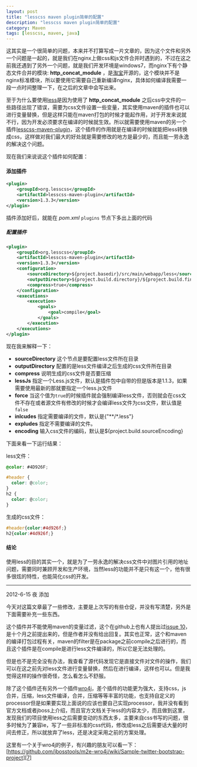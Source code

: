 ```yaml
---
layout: post
title: "lesscss maven plugin简单的配置"
description: "lesscss maven plugin简单的配置"
category: Maven
tags: [lesscss, maven, java]
---
```


这其实是一个很简单的问题，本来并不打算写成一片文章的，因为这个文件和另外一个问题是一起的，就是我们在nginx上做css和js文件合并时遇到的，不过在这之前我还遇到了另外一个问题，就是我们开发环境是windows7，而nginx下有个静态文件合并的模块: **http\_concat\_module** ，是[淘宝][1]开源的，这个模块并不是nginx标准模块，所以要使用它需要自己重新编译nginx，具体如何编译我需要一段一点时间整理一下，在之后的文章中会写出来。

至于为什么要使用[less][2]是因为使用了 **http\_concat\_module** 之后css中文件的一些路径出现了错误，需要为css文件设置一些变量，其实使用maven的插件也可以进行变量替换，但是这样只能在maven打包的时候才能起作用，对于开发来说就不行，因为开发必须要求在编译的时候就生效。所以就需要使用maven的另一个插件[lesscss-maven-plugin][3]，这个插件的作用就是在编译的时候就能把less转换成css，这样做对我们最大的好处就是需要修改的地方是最少的，而且能一劳永逸的解决这个问题。

现在我们来说说这个插件如何配置：

#### 添加插件

```xml
<plugin>
    <groupId>org.lesscss</groupId>
    <artifactId>lesscss-maven-plugin</artifactId>
    <version>1.3.3</version>
</plugin>
```

插件添加好后，就能在 _pom.xml_  `plugins` 节点下多出上面的代码

##### 配置插件

```xml
<plugin>
    <groupId>org.lesscss</groupId>
    <artifactId>lesscss-maven-plugin</artifactId>
    <version>1.3.3</version>
    <configuration>
        <sourceDirectory>${project.basedir}/src/main/webapp/less</sourceDirectory>
        <outputDirectory>${project.build.directory}/${project.build.finalName}/css</outputDirectory>
        <compress>true</compress>
    </configuration>
    <executions>
        <execution>
            <goals>
                <goal>compile</goal>
            </goals>
        </execution>
    </executions>
</plugin>
```

现在我来解释一下：

* **sourceDirectory** 这个节点是要配置less文件所在目录
* **outputDirectory** 配置的是less文件编译之后生成的css文件所在目录
* **compress** 说明生成的css文件是否要压缩
* **lessJs** 指定一个Less.js文件，默认是插件包中自带的但是版本是1.1.3，如果需要使用最新的那就要指定一个less.js文件
* **force** 当这个值为`true`的时候插件就会强制编译less文件，否则就会在css文件不存在或者源文件有修改的时候才会编译less文件为css文件，默认值是`false`
* **inlcudes** 指定需要编译的文件，默认是{"**\/*.less"}
* **expludes** 指定不需要编译的文件。
* **encoding** 输入css文件的编码，默认是${project.build.sourceEncoding}

下面来看一下运行结果：

less文件：

```css
@color: #4D926F;

#header {
  color: @color;
}
h2 {
  color: @color;
}
```

生成的css文件：

```css
#header{color:#4d926f;}
h2{color:#4d926f;}
```

#### 结论

使用less的目的其实一个，就是为了一劳永逸的解决css文件中对图片引用的地址问题，需要同时兼顾开发和生产环境，当然less的功能并不是只有这一个，他有很多很炫的特性，也能简化css的开发。

--------

2012-6-15 夜 添加

今天对这篇文章最了一些修改，主要是上次写的有些仓促，并没有写清楚，另外是下面需要补充一些东西。

这个插件并不能使用maven的变量过滤，这个在github上也有人提出过[issue 10][5]，是十个月之前提出来的，但是作者并没有给出回复。其实也正常，这个和maven的编译打包过程有关，maven的filter是在package之前compile之后进行的，而且这个插件是在compile是进行less文件编译的，所以它是无法处理的。

但是也不是完全没有办法，我查看了源代码发现它是直接文件对文件的操作，我们可以在这之前先对less文件进行变量替换，然后在进行编译，这样也可以。但是我觉得这样的操作很奇怪，怎么看怎么不舒服。

除了这个插件还有另外一个插件[wro4j][6]，差个插件的功能更为强大，支持css，js合并，压缩，less文件编译，合并，压缩等等丰富的功能，也支持自定义的processor但是如果要实现上面说的应该也要自己实现processor，我并没有看到官方文档或者jboss上介绍，而且官方文档关于less的内容太少，而且做到这里，发现我们的项目使用less之后需要变动的东西太多，主要来自css书写的问题，很多时候为了兼容ie，写了一些非标准的css代码，修改成less之后需要话大量的时间去修正，所以就放弃了less，还是决定采用之前的方案处理。

这里有一个关于wro4j的例子，有兴趣的朋友可以看一下：
[https://github.com/jbosstools/m2e-wro4j/wiki/Sample-twitter-bootstrap-project][7]

[1]: https://github.com/alibaba/nginx-http-concat "HTTP Concatenation module for Nginx"
[2]: http://lesscss.org "The Dynamic Stylesheet language"
[3]: https://github.com/marceloverdijk/lesscss-maven-plugin "Official LESS CSS Maven Plugin"
[4]: http://search.maven.org/ "The Search Engine for The Central Repository"
[5]: https://github.com/marceloverdijk/lesscss-maven-plugin/issues/10 "Add 'filtering' configuration option to allow use ${..} variables in .less files"
[6]: http://code.google.com/p/wro4j/ "Web Resource Optimizer for Java"
[7]: https://github.com/jbosstools/m2e-wro4j/wiki/Sample-twitter-bootstrap-project